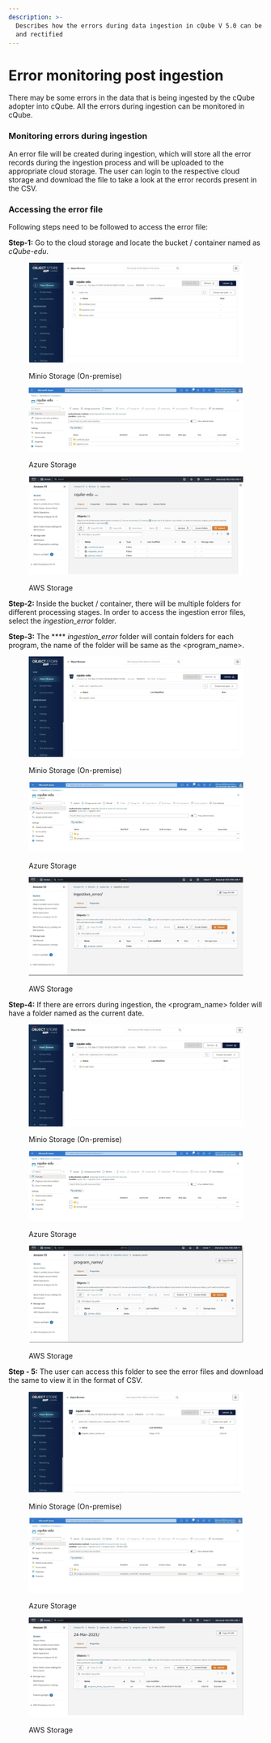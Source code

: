 ```yaml
---
description: >-
  Describes how the errors during data ingestion in cQube V 5.0 can be monitored
  and rectified
---
```


# Error monitoring post ingestion

There may be some errors in the data that is being ingested by the cQube adopter into cQube. All the errors during ingestion can be monitored in cQube.

### Monitoring errors during ingestion

An error file will be created during ingestion, which will store all the error records during the ingestion process and will be uploaded to the appropriate cloud storage. The user can login to the respective cloud storage and download the file to take a look at the error records present in the CSV.&#x20;

### Accessing the error file

Following steps need to be followed to access the error file:

**Step-1:** Go to the cloud storage and locate the bucket / container named as _cQube-edu_.

<figure><img src="../.gitbook/assets/image.png" alt=""><figcaption><p>Minio Storage (On-premise)</p></figcaption></figure>

<figure><img src="../.gitbook/assets/image (28).png" alt=""><figcaption><p>Azure Storage</p></figcaption></figure>

<figure><img src="../.gitbook/assets/image (4).png" alt=""><figcaption><p>AWS Storage</p></figcaption></figure>

**Step-2:** Inside the bucket / container, there will be multiple folders for different processing stages. In order to access the ingestion error files, select the _ingestion\_error_ folder.&#x20;

**Step-3:** The **** _ingestion\_error_ folder will contain folders for each program, the name of the folder will be same as the \<program\_name>.

<figure><img src="../.gitbook/assets/image (27).png" alt=""><figcaption><p>Minio Storage (On-premise)</p></figcaption></figure>

<figure><img src="../.gitbook/assets/image (12).png" alt=""><figcaption><p>Azure Storage</p></figcaption></figure>

<figure><img src="../.gitbook/assets/image (5).png" alt=""><figcaption><p>AWS Storage</p></figcaption></figure>

**Step-4:** If there are errors during ingestion, the \<program\_name> folder will have a folder named as the current date.&#x20;

<figure><img src="../.gitbook/assets/image (3).png" alt=""><figcaption><p>Minio Storage (On-premise)</p></figcaption></figure>

<figure><img src="../.gitbook/assets/image (1).png" alt=""><figcaption><p>Azure Storage</p></figcaption></figure>

<figure><img src="../.gitbook/assets/image (7).png" alt=""><figcaption><p>AWS Storage</p></figcaption></figure>

**Step - 5:** The user can access this folder to see the error files and download the same to view it in the format of CSV.

<figure><img src="../.gitbook/assets/image (25).png" alt=""><figcaption><p>Minio Storage (On-premise)</p></figcaption></figure>

<figure><img src="../.gitbook/assets/image (26).png" alt=""><figcaption><p>Azure Storage</p></figcaption></figure>

<figure><img src="../.gitbook/assets/image (2).png" alt=""><figcaption><p>AWS Storage</p></figcaption></figure>
